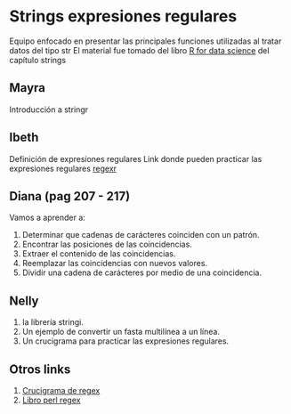 # Strings expresiones regulares  
Equipo enfocado en presentar las principales funciones utilizadas al tratar datos del tipo str 
El material fue tomado del libro [R for data science](https://r4ds.had.co.nz/) del capítulo strings  

## Mayra  
Introducción a stringr  

## Ibeth   
Definición de expresiones regulares
Link donde pueden practicar las expresiones regulares [regexr](https://regexr.com/)

## Diana (pag 207 - 217)
Vamos a aprender a:
1. Determinar que cadenas de carácteres coinciden con un patrón.
2. Encontrar las posiciones de las coincidencias.
3. Extraer el contenido de las coincidencias.
4. Reemplazar las coincidencias con nuevos valores.
5. Dividir una cadena de carácteres por medio de una coincidencia.

## Nelly  
1. la librería stringi.  
2. Un ejemplo de convertir un fasta multilínea a un línea.    
3. Un crucigrama para practicar las expresiones regulares.   
  
## Otros links
1. [Crucigrama de regex](https://regexcrossword.com/challenges/beginner/puzzles/1)
2. [Libro perl regex](https://catonmat.net/perl-one-liners-explained-part-six)
